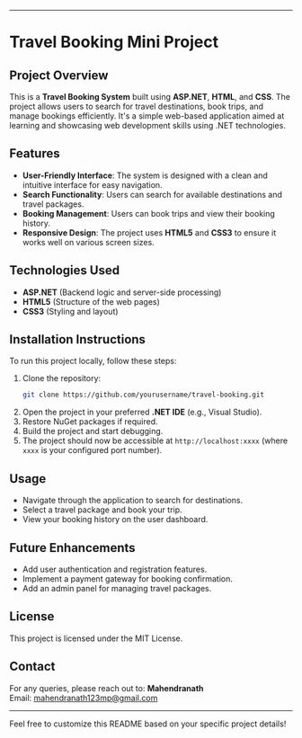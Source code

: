 

---

# Travel Booking Mini Project

## Project Overview

This is a **Travel Booking System** built using **ASP.NET**, **HTML**, and **CSS**. The project allows users to search for travel destinations, book trips, and manage bookings efficiently. It's a simple web-based application aimed at learning and showcasing web development skills using .NET technologies.

## Features

- **User-Friendly Interface**: The system is designed with a clean and intuitive interface for easy navigation.
- **Search Functionality**: Users can search for available destinations and travel packages.
- **Booking Management**: Users can book trips and view their booking history.
- **Responsive Design**: The project uses **HTML5** and **CSS3** to ensure it works well on various screen sizes.
  
## Technologies Used

- **ASP.NET** (Backend logic and server-side processing)
- **HTML5** (Structure of the web pages)
- **CSS3** (Styling and layout)
  
## Installation Instructions

To run this project locally, follow these steps:

1. Clone the repository:
   ```bash
   git clone https://github.com/yourusername/travel-booking.git
   ```
2. Open the project in your preferred **.NET IDE** (e.g., Visual Studio).
3. Restore NuGet packages if required.
4. Build the project and start debugging.
5. The project should now be accessible at `http://localhost:xxxx` (where `xxxx` is your configured port number).

## Usage

- Navigate through the application to search for destinations.
- Select a travel package and book your trip.
- View your booking history on the user dashboard.

## Future Enhancements

- Add user authentication and registration features.
- Implement a payment gateway for booking confirmation.
- Add an admin panel for managing travel packages.

## License

This project is licensed under the MIT License.

## Contact

For any queries, please reach out to:
**Mahendranath**  
Email: mahendranath123mp@gmail.com

---

Feel free to customize this README based on your specific project details!
